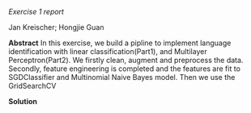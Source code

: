 *Exercise 1 report*


Jan Kreischer; Hongjie Guan

**Abstract**
In this exercise, we build a pipline to implement language identification with linear classification(Part1), and Multilayer Perceptron(Part2). We firstly clean, augment and 
preprocess the data. Secondly, feature engineering is completed and the features are fit to SGDClassifier and Multinomial Naive Bayes model. Then we use the GridSearchCV

**Solution**
